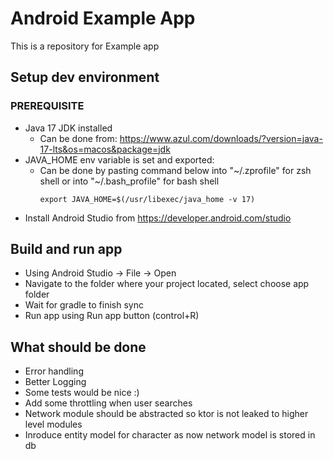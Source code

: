 # Android Example App

This is a repository for Example app

## Setup dev environment

### PREREQUISITE
* Java 17 JDK installed
  * Can be done from: <https://www.azul.com/downloads/?version=java-17-lts&os=macos&package=jdk>
* JAVA_HOME env variable is set and exported:
  * Can be done by pasting command below into "~/.zprofile" for zsh shell or into "~/.bash_profile" for bash shell
    ```
    export JAVA_HOME=$(/usr/libexec/java_home -v 17)
    ```
* Install Android Studio from https://developer.android.com/studio

## Build and run app
* Using Android Studio -> File -> Open
* Navigate to the folder where your project located, select choose app folder 
* Wait for gradle to finish sync
* Run app using Run app button (control+R)

## What should be done
* Error handling
* Better Logging
* Some tests would be nice :)
* Add some throttling when user searches
* Network module should be abstracted so ktor is not leaked to higher level modules
* Inroduce entity model for character as now network model is stored in db

